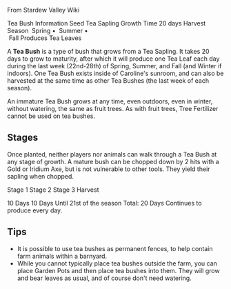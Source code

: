 From Stardew Valley Wiki

Tea Bush Information Seed Tea Sapling Growth Time 20 days Harvest Season  Spring •  Summer •  
 Fall Produces Tea Leaves

A **Tea Bush** is a type of bush that grows from a Tea Sapling. It takes 20 days to grow to maturity, after which it will produce one Tea Leaf each day during the last week (22nd-28th) of Spring, Summer, and Fall (and Winter if indoors). One Tea Bush exists inside of Caroline's sunroom, and can also be harvested at the same time as other Tea Bushes (the last week of each season).

An immature Tea Bush grows at any time, even outdoors, even in winter, without watering, the same as fruit trees. As with fruit trees, Tree Fertilizer cannot be used on tea bushes.

## Stages

Once planted, neither players nor animals can walk through a Tea Bush at any stage of growth. A mature bush can be chopped down by 2 hits with a Gold or Iridium Axe, but is not vulnerable to other tools. They yield their sapling when chopped.

Stage 1 Stage 2 Stage 3 Harvest

10 Days 10 Days Until 21st of the season Total: 20 Days Continues to  
produce every day.

## Tips

- It is possible to use tea bushes as permanent fences, to help contain farm animals within a barnyard.
- While you cannot typically place tea bushes outside the farm, you can place Garden Pots and then place tea bushes into them. They will grow and bear leaves as usual, and of course don't need watering.